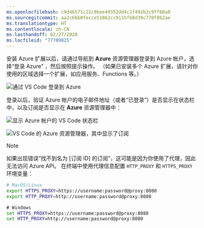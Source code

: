 ```yaml
---
ms.openlocfilehash: c9d46571c22c9bee49352dd4c1f492b2c9ff60a8
ms.sourcegitcommit: aa2c66b0fecce51862cc9115f68d39c770f0b2ae
ms.translationtype: HT
ms.contentlocale: zh-CN
ms.lasthandoff: 02/27/2020
ms.locfileid: "77709825"
---
```

安装 Azure 扩展以后，请通过导航到 **Azure** 资源管理器登录到 Azure 帐户，选择“登录 Azure”  ，然后按照提示操作。 （如果已安装多个 Azure 扩展，请针对你使用的区域选择一个扩展，如应用服务、Functions 等。）

![通过 VS Code 登录到 Azure](../media/deploy-azure/azure-sign-in.png)

登录以后，验证 Azure 帐户的电子邮件地址（或者“已登录”）是否显示在状态栏中，以及订阅是否显示在 **Azure** 资源管理器中：

![显示 Azure 帐户的 VS Code 状态栏](../media/deploy-azure/azure-account-status-bar.png)

![VS Code 的 Azure 资源管理器，其中显示了订阅](../media/deploy-azure/azure-subscription-view.png)

> [!NOTE]
> 如果出现错误“找不到名为 [订阅 ID] 的订阅”，这可能是因为你使用了代理，因此无法访问 Azure API。  在终端中使用代理信息配置 `HTTP_PROXY` 和 `HTTPS_PROXY` 环境变量：
>
> ```bash
> # MacOS/Linux
> export HTTPS_PROXY=https://username:password@proxy:8080
> export HTTP_PROXY=http://username:password@proxy:8080
> ```
>
> ```cmd
> # Windows
> set HTTPS_PROXY=https://username:password@proxy:8080
> set HTTP_PROXY=http://username:password@proxy:8080
> ```
